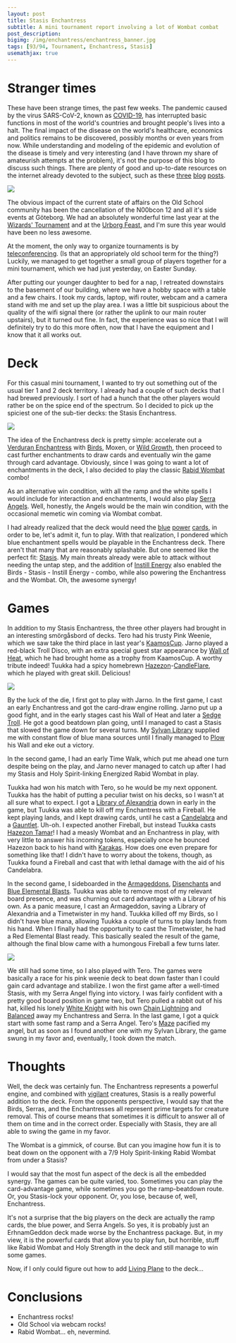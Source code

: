 ```yaml
---
layout: post
title: Stasis Enchantress
subtitle: A mini tournament report involving a lot of Wombat combat
post_description:
bigimg: /img/enchantress/enchantress_banner.jpg
tags: [93/94, Tournament, Enchantress, Stasis]
usemathjax: true
---
```



# Stranger times

These have been strange times, the past few weeks. The pandemic caused by the virus SARS-CoV-2, known as [COVID-19](https://en.wikipedia.org/wiki/Coronavirus_disease_2019), has interrupted basic functions in most of the world's countries and brought people's lives into a halt. The final impact of the disease on the world's healthcare, economics and politics remains to be discovered, possibly months or even years from now. While understanding and modeling of the epidemic and evolution of the disease is timely and very interesting (and I have thrown my share of amateurish attempts at the problem), it's not the purpose of this blog to discuss such things. There are plenty of good and up-to-date resources on the internet already devoted to the subject, such as these [three](https://medium.com/data-for-science/epidemic-modeling-101-or-why-your-covid19-exponential-fits-are-wrong-97aa50c55f8) [blog](https://medium.com/data-for-science/epidemic-modeling-102-all-covid-19-models-are-wrong-but-some-are-useful-c81202cc6ee9) [posts](https://medium.com/@tomaspueyo/coronavirus-the-hammer-and-the-dance-be9337092b56).

![](../img/enchantress/no_noobcon.jpg)

The obvious impact of the current state of affairs on the Old School community has been the cancellation of the N00bcon 12 and all it's side events at Göteborg. We had an absolutely wonderful time last year at the [Wizards' Tournament](../2019-04-25-wizards-tournament-2) and at the [Urborg Feast](../2019-06-12-easy-livin), and I'm sure this year would have been no less awesome.

At the moment, the only way to organize tournaments is by [teleconferencing](https://en.wikipedia.org/wiki/Teleconference). (Is that an appropriately old school term for the thing?) Luckily, we managed to get together a small group of players together for a mini tournament, which we had just yesterday, on Easter Sunday.

After putting our younger daughter to bed for a nap, I retreated downstairs to the basement of our building, where we have a hobby space with a table and a few chairs. I took my cards, laptop, wifi router, webcam and a camera stand with me and set up the play area. I was a little bit suspicious about the quality of the wifi signal there (or rather the uplink to our main router upstairs), but it turned out fine. In fact, the experience was so nice that I will definitely try to do this more often, now that I have the equipment and I know that it all works out.

# Deck

For this casual mini tournament, I wanted to try out something out of the usual tier 1 and 2 deck territory. I already had a couple of such decks that I had brewed previously. I sort of had a hunch that the other players would rather be on the spice end of the spectrum. So I decided to pick up the spiciest one of the sub-tier decks: the Stasis Enchantress.

![](../img/enchantress/enchantress.jpg)

The idea of the Enchantress deck is pretty simple: accelerate out a [Verduran Enchantress](https://gatherer.wizards.com/Pages/Card/Details.aspx?multiverseid=775) with [Birds](https://gatherer.wizards.com/pages/card/Details.aspx?multiverseid=739), Moxen, or [Wild Growth](https://gatherer.wizards.com/Pages/Card/Details.aspx?multiverseid=782), then proceed to cast further enchantments to draw cards and eventually win the game through card advantage. Obviously, since I was going to want a lot of enchantments in the deck, I also decided to play the classic [Rabid Wombat](https://gatherer.wizards.com/Pages/Card/Details.aspx?multiverseid=2834) combo!

As an alternative win condition, with all the ramp and the white spells I would include for interaction and enchantments, I would also play [Serra Angels](https://gatherer.wizards.com/Pages/Card/Details.aspx?multiverseid=868). Well, honestly, the Angels would be the main win condition, with the occasional memetic win coming via Wombat combat.

I had already realized that the deck would need the [blue](https://gatherer.wizards.com/Pages/Card/Details.aspx?multiverseid=692) [power](https://gatherer.wizards.com/Pages/Card/Details.aspx?multiverseid=728) [cards](https://gatherer.wizards.com/Pages/Card/Details.aspx?multiverseid=729), in order to be, let's admit it, fun to play. With that realization, I pondered which blue enchantment spells would be playable in the Enchantress deck. There aren't that many that are reasonably splashable. But one seemed like the perfect fit: [Stasis](https://gatherer.wizards.com/Pages/Card/Details.aspx?multiverseid=725). My main threats already were able to attack without needing the untap step, and the addition of [Instill Energy](https://gatherer.wizards.com/Pages/Card/Details.aspx?multiverseid=755) also enabled the Birds - Stasis - Instill Energy - combo, while also powering the Enchantress and the Wombat. Oh, the awesome synergy!

# Games

In addition to my Stasis Enchantress, the three other players had brought in an interesting smörgåsbord of decks. Tero had his trusty Pink Weenie, which we saw take the third place in last year's [KaamosCup](../2019-11-23-kaamoscupii). Jarno played a red-black Troll Disco, with an extra special guest star appearance by [Wall of Heat](https://gatherer.wizards.com/Pages/Card/Details.aspx?multiverseid=2851), which he had brought home as a trophy from KaamosCup. A worthy tribute indeed! Tuukka had a spicy homebrewn [Hazezon](https://gatherer.wizards.com/Pages/Card/Details.aspx?multiverseid=1656)-[Candle](https://gatherer.wizards.com/Pages/Card/Details.aspx?multiverseid=999)[Flare](https://gatherer.wizards.com/Pages/Card/Details.aspx?multiverseid=505), which he played with great skill. Delicious!

![](../img/enchantress/enchantress2.jpg)

By the luck of the die, I first got to play with Jarno. In the first game, I cast an early Enchantress and got the card-draw engine rolling. Jarno put up a good fight, and in the early stages cast his Wall of Heat and later a [Sedge Troll](https://gatherer.wizards.com/Pages/Card/Details.aspx?multiverseid=817). He got a good beatdown plan going, until I managed to cast a Stasis that slowed the game down for several turns. My [Sylvan Library](https://gatherer.wizards.com/Pages/Card/Details.aspx?multiverseid=1547) supplied me with constant flow of blue mana sources until I finally managed to [Plow](https://gatherer.wizards.com/Pages/Card/Details.aspx?multiverseid=869) his Wall and eke out a victory.

In the second game, I had an early Time Walk, which put me ahead one turn despite being on the play, and Jarno never managed to catch up after I had my Stasis and Holy Spirit-linking Energized Rabid Wombat in play.

Tuukka had won his match with Tero, so he would be my next opponent. Tuukka has the habit of putting a peculiar twist on his decks, so I wasn't at all sure what to expect. I got a [Library of Alexandria](https://gatherer.wizards.com/Pages/Card/Details.aspx?multiverseid=990) down in early in the game, but Tuukka was able to kill off my Enchantress with a Fireball. He kept playing lands, and I kept drawing cards, until he cast a [Candelabra](https://gatherer.wizards.com/Pages/Card/Details.aspx?multiverseid=999) and a [Gauntlet](https://gatherer.wizards.com/Pages/Card/Details.aspx?multiverseid=612). Uh-oh. I expected another Fireball, but instead Tuukka casts [Hazezon Tamar](https://gatherer.wizards.com/Pages/Card/Details.aspx?multiverseid=1656)! I had a measly Wombat and an Enchantress in play, with very little to answer his incoming tokens, especially once he bounced Hazezon back to his hand with [Karakas](https://gatherer.wizards.com/Pages/Card/Details.aspx?multiverseid=1701). How does one even prepare for something like that! I didn't have to worry about the tokens, though, as Tuukka found a Fireball and cast that with lethal damage with the aid of his Candelabra.

In the second game, I sideboarded in the [Armageddons](https://gatherer.wizards.com/Pages/Card/Details.aspx?multiverseid=830), [Disenchants](https://gatherer.wizards.com/Pages/Card/Details.aspx?multiverseid=847) and [Blue Elemental Blasts](https://gatherer.wizards.com/Pages/Card/Details.aspx?multiverseid=694). Tuukka was able to remove most of my relevant board presence, and was churning out card advantage with a Library of his own. As a panic measure, I cast an Armageddon, saving a Library of Alexandria and a Timetwister in my hand. Tuukka killed off my Birds, so I didn't have blue mana, allowing Tuukka a couple of turns to play lands from his hand. When I finally had the opportunity to cast the Timetwister, he had a Red Elemental Blast ready. This basically sealed the result of the game, although the final blow came with a humongous Fireball a few turns later.

![](../img/enchantress/enchantress3.jpg)

We still had some time, so I also played with Tero. The games were basically a race for his pink weenie deck to beat down faster than I could gain card advantage and stabilize. I won the first game after a well-timed Stasis, with my Serra Angel flying into victory. I was fairly confident with a pretty good board position in game two, but Tero pulled a rabbit out of his hat, killed his lonely [White Knight](https://gatherer.wizards.com/Pages/Card/Details.aspx?multiverseid=872) with his own [Chain Lightning](https://gatherer.wizards.com/Pages/Card/Details.aspx?multiverseid=1563) and [Balanced](https://gatherer.wizards.com/Pages/Card/Details.aspx?multiverseid=831) away my Enchantress and Serra. In the last game, I got a quick start with some fast ramp and a Serra Angel. Tero's [Maze](https://gatherer.wizards.com/Pages/Card/Details.aspx?multiverseid=1824) pacified my angel, but as soon as I found another one with my Sylvan Library, the game swung in my favor and, eventually, I took down the match.

# Thoughts

Well, the deck was certainly fun. The Enchantress represents a powerful engine, and combined with [vigilant](https://mtg.gamepedia.com/Vigilance) creatures, Stasis is a really powerful addition to the deck. From the opponents perspective, I would say that the Birds, Serras, and the Enchantresses all represent prime targets for creature removal. This of course means that sometimes it is difficult to answer all of them on time and in the correct order. Especially with Stasis, they are all able to swing the game in my favor.

The Wombat is a gimmick, of course. But can you imagine how fun it is to beat down on the opponent with a 7/9 Holy Spirit-linking Rabid Wombat from under a Stasis?

I would say that the most fun aspect of the deck is all the embedded synergy. The games can be quite varied, too. Sometimes you can play the card-advantage game, while sometimes you go the ramp-beatdown route. Or, you Stasis-lock your opponent. Or, you lose, because of, well, Enchantress.

It's not a surprise that the big players on the deck are actually the ramp cards, the blue power, and Serra Angels. So yes, it is probably just an ErhnamGeddon deck made worse by the Enchantress package. But, in my view, it is the powerful cards that allow you to play fun, but horrible, stuff like Rabid Wombat and Holy Strength in the deck and still manage to win some games.

Now, if I only could figure out how to add [Living Plane](https://gatherer.wizards.com/Pages/Card/Details.aspx?multiverseid=1533) to the deck...

# Conclusions

- Enchantress rocks!
- Old School via webcam rocks!
- Rabid Wombat... eh, nevermind.
